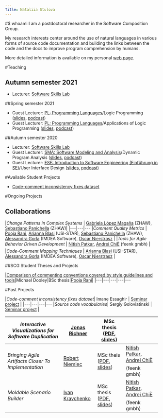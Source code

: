 ```yaml
---
Title: Nataliia Stulova
---
```


#$ whoami
I am a postdoctoral researcher in the Software Composition Group.

My research interests center around the use of natural languages in various forms of source code documentation and building the links between the code and the docs to improve program comprehension by humans.

More detailed information is available on my personal [web page](https://s0nata.github.io).



#Teaching

## Autumn semester 2021

-  Lecturer: [Software Skills Lab](http://scg.unibe.ch/teaching/SoftwareSkills)

##Spring semester 2021 

-  Guest Lecturer: [PL: Programming Languages](http://scg.unibe.ch/teaching/pl)/Logic Programming ([slides](http://scg.unibe.ch/download/lectures/pl/PL-10LogicProgramming-Stulova.pdf), [podcast](https://tube.switch.ch/videos/7hr9i3fdrx))
-  Guest Lecturer: [PL: Programming Languages](http://scg.unibe.ch/teaching/pl)/Applications of Logic Programming ([slides](http://scg.unibe.ch/download/lectures/pl/PL-11LogicProgrammingApps-Stulova.pdf), [podcast](https://tube.switch.ch/videos/SBfLvt2fz8))

##Autumn semester 2020

-  Lecturer: [Software Skills Lab](http://scg.unibe.ch/teaching/SoftwareSkills)
-  Guest Lecturer: [SMA: Software Modeling and Analysis](http://scg.unibe.ch/teaching/sma)/Dynamic Program Analysis ([slides](http://scg.unibe.ch/download/lectures/sma/SMA-10%20%20Dynamic%20Program%20Analysis.pdf), [podcast](https://tube.switch.ch/videos/46fd6be3))
-  Guest Lecturer: [ESE: Introduction to Software Engineering (Einführung in SE)](http://scg.unibe.ch/teaching/ese)/User Interface Design ([slides](http://scg.unibe.ch/download/lectures/ese/ESE-12-UIDesign.pdf), [podcast](https://tube.switch.ch/videos/e4c668ac))


#Available Student Projects

-  [Code-comment inconsistency fixes dataset](http://scg.unibe.ch/wiki/projects/mastersbachelorsprojects/code-comment-inconsistency-fixes-dataset)

#Ongoing Projects

## Collaborations


|*Change Patterns in Complex Systems* | [Gabriela López Magaña](https://www.zhaw.ch/en/about-us/person/lopm/) (ZHAW),  [Sebastiano Panichella](https://www.zhaw.ch/en/about-us/person/panc/)  (ZHAW)| 
|---|---|---
|*Comment Quality Metrics* | [Pooja Rani](http://scg.unibe.ch/staff/Pooja-Rani), [Arianna Blasi](https://www.inf.usi.ch/phd/blasia/) (USI-STAR), [Sebastiano Panichella](https://www.zhaw.ch/en/about-us/person/panc/)  (ZHAW), [Alessandra Gorla](https://software.imdea.org/~alessandra.gorla/) (IMDEA Software), [Oscar Nierstrasz](http://scg.unibe.ch/staff/oscar) |
|*Tools for Agile Behavior Driven Development* | [Nitish Patkar](http://scg.unibe.ch/staff/NitishPatkar), [Andrei ChiÈ](http://scg.unibe.ch/staff/andreichis) (feenk gmbh) |
|*Code-Comment Mapping Techniques* | [Arianna Blasi](https://www.inf.usi.ch/phd/blasia/) (USI-STAR), [Alessandra Gorla](https://software.imdea.org/~alessandra.gorla/) (IMDEA Software), [Oscar Nierstrasz](http://scg.unibe.ch/staff/oscar)  |


##SCG Student Theses and Projects


|[Comparison of commenting conventions covered by style guidelines and tools](http://scg.unibe.ch/wiki/projects/mastersbachelorsprojects/Commenting-conventions-in-style-guidelines-style-checkers)|Michael Dooley|BSc thesis|[Pooja Rani](http://scg.unibe.ch/staff/Pooja-Rani)|
|---|---|---|---|---


#Past Projects


|*Code-comment inconsistency fixes dataset*| Imane Essaghir | [Seminar project](http://scg.unibe.ch/wiki/projects/mastersbachelorsprojects/code-comment-inconsistency-fixes-dataset) |
|---|---|---|---
|*Source code vocabularies*| Sergiy Goloviatinski | [Seminar project](http://scg.unibe.ch/wiki/projects/mastersbachelorsprojects/vocabularies-of-ast-nodes) |


|*Interactive Visualizations for Software Duplication* |[Jonas Richner](http://scg.unibe.ch/wiki/students/JonasRichner) | MSc thesis ([PDF](http://scg.unibe.ch/archive/masters/Rich21a.pdf), [slides](http://scg.unibe.ch/download/softwarecomposition/2020-08-25-Richner-DuplicationVistualization.pdf)) ||
|---|---|---|---
|*Bringing Agile Artifacts Closer To Implementation* | [Robert Niemiec](http://scg.unibe.ch/wiki/students/RobertNiemiec) | MSc theis ([PDF](http://scg.unibe.ch/archive/masters/Niem20a.pdf), [slides](http://scg.unibe.ch/download/softwarecomposition/2020-07-14-Niemiec-RequirementsInIDE.pdf)) | [Nitish Patkar](http://scg.unibe.ch/staff/NitishPatkar), [Andrei ChiÈ](http://scg.unibe.ch/staff/andreichis) (feenk gmbh) |
|*Moldable Scenario Builder*| [Ivan Kravchenko](http://scg.unibe.ch/wiki/alumni/IvanKravchenko)| MSc thesis ([PDF](http://scg.unibe.ch/archive/masters/Krav20a.pdf), [slides](http://scg.unibe.ch/download/softwarecomposition/2020-06-23-Kravchenko-MoldableScenarioEdiot.pdf)) | [Nitish Patkar](http://scg.unibe.ch/staff/NitishPatkar), [Andrei ChiÈ](http://scg.unibe.ch/staff/andreichis) (feenk gmbh)
